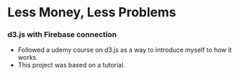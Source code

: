 # Less Money, Less Problems
### d3.js with Firebase connection

* Followed a udemy course on d3.js as a way to introduce myself to how it works.
* This project was based on a tutorial.
